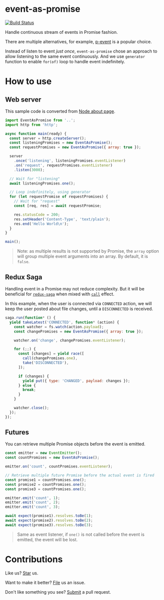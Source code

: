 # event-as-promise

[![Build Status](https://travis-ci.org/compulim/event-as-promise.svg?branch=master)](https://travis-ci.org/compulim/event-as-promise)

Handle continuous stream of events in Promise fashion.

There are multiple alternatives, for example, [p-event](https://npmjs.com/package/p-event) is a popular choice.

Instead of listen to event *just once*, `event-as-promise` chose an approach to allow listening to the same event continuously. And we use `generator` function to enable `for(of)` loop to handle event indefinitely.

# How to use

## Web server

This sample code is converted from [Node about page](https://nodejs.org/en/about/).

```js
import EventAsPromise from '..';
import http from 'http';

async function main(ready) {
  const server = http.createServer();
  const listeningPromises = new EventAsPromise();
  const requestPromises = new EventAsPromise({ array: true });

  server
    .once('listening', listeningPromises.eventListener)
    .on('request', requestPromises.eventListener)
    .listen(3000);

  // Wait for "listening"
  await listeningPromises.one();

  // Loop indefinitely, using generator
  for (let requestPromise of requestPromises) {
    // Wait for "request"
    const [req, res] = await requestPromise;

    res.statusCode = 200;
    res.setHeader('Content-Type', 'text/plain');
    res.end('Hello World\n');
  }
}

main();
```

> Note: as multiple results is not supported by Promise, the `array` option will group multiple event arguments into an array. By default, it is `false`.

## Redux Saga

Handling event in a Promise may not reduce complexity. But it will be beneficial for [`redux-saga`](https://redux-saga.js.org/) when mixed with [`call`](https://redux-saga.js.org/docs/api/#callfn-args) effect.

In this example, when the user is connected via `CONNECTED` action, we will keep the user posted about file changes, until a `DISCONNECTED` is received.

```js
saga.run(function* () {
  yield takeLatest('CONNECTED', function* (action) {
    const watcher = fs.watch(action.payload);
    const changePromises = new EventAsPromise({ array: true });

    watcher.on('change', changePromises.eventListener);

    for (;;) {
      const [changes] = yield race([
        call(changePromises.one),
        take('DISCONNECTED'),
      ]);

      if (changes) {
        yield put({ type: 'CHANGED', payload: changes });
      } else {
        break;
      }
    }

    watcher.close();
  });
});
```

## Futures

You can retrieve multiple Promise objects before the event is emitted.

```js
const emitter = new EventEmitter();
const countPromises = new EventAsPromise();

emitter.on('count', countPromises.eventListener);

// Retrieve multiple future Promise before the actual event is fired
const promise1 = countPromises.one();
const promise2 = countPromises.one();
const promise3 = countPromises.one();

emitter.emit('count', 1);
emitter.emit('count', 2);
emitter.emit('count', 3);

await expect(promise1).resolves.toBe(1);
await expect(promise2).resolves.toBe(2);
await expect(promise3).resolves.toBe(3);
```

> Same as event listener, if `one()` is not called before the event is emitted, the event will be lost.

# Contributions

Like us? [Star](https://github.com/compulim/event-as-promise/stargazers) us.

Want to make it better? [File](https://github.com/compulim/event-as-promise/issues) us an issue.

Don't like something you see? [Submit](https://github.com/compulim/event-as-promise/pulls) a pull request.
